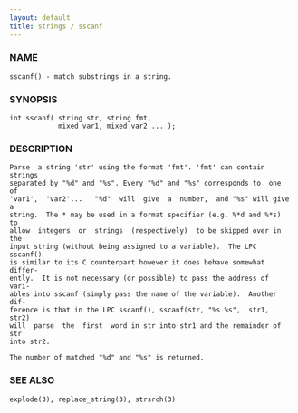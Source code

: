 ```yaml
---
layout: default
title: strings / sscanf
---
```


### NAME

    sscanf() - match substrings in a string.


### SYNOPSIS

    int sscanf( string str, string fmt,
                mixed var1, mixed var2 ... );


### DESCRIPTION

    Parse  a string 'str' using the format 'fmt'. 'fmt' can contain strings
    separated by "%d" and "%s". Every "%d" and "%s" corresponds to  one  of
    'var1',  'var2'...   "%d"  will  give  a  number,  and "%s" will give a
    string.  The * may be used in a format specifier (e.g. %*d and %*s)  to
    allow  integers  or  strings  (respectively)  to be skipped over in the
    input string (without being assigned to a variable).  The LPC  sscanf()
    is similar to its C counterpart however it does behave somewhat differ‐
    ently.  It is not necessary (or possible) to pass the address of  vari‐
    ables into sscanf (simply pass the name of the variable).  Another dif‐
    ference is that in the LPC sscanf(), sscanf(str, "%s %s",  str1,  str2)
    will  parse  the  first  word in str into str1 and the remainder of str
    into str2.

    The number of matched "%d" and "%s" is returned.


### SEE ALSO

    explode(3), replace_string(3), strsrch(3)

